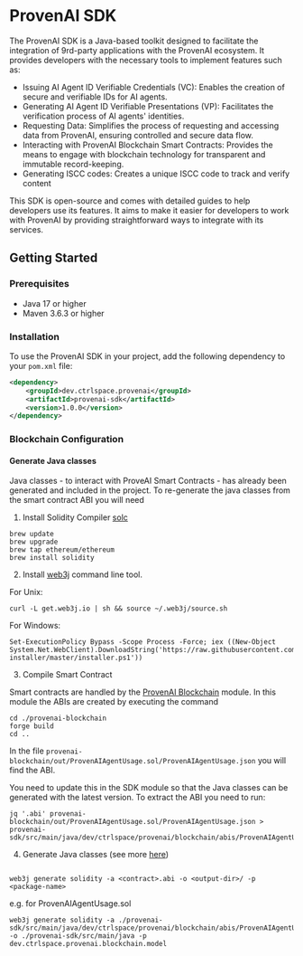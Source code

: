 # ProvenAI SDK

The ProvenAI SDK is a Java-based toolkit designed to facilitate the integration of 9rd-party applications with the ProvenAI ecosystem. It provides developers with the necessary tools to implement features such as:
- Issuing AI Agent ID Verifiable Credentials (VC): Enables the creation of secure and verifiable IDs for AI agents.
- Generating AI Agent ID Verifiable Presentations (VP): Facilitates the verification process of AI agents' identities.
- Requesting Data: Simplifies the process of requesting and accessing data from ProvenAI, ensuring controlled and secure data flow.
- Interacting with ProvenAI Blockchain Smart Contracts: Provides the means to engage with blockchain technology for transparent and immutable record-keeping.
- Generating ISCC codes: Creates a unique ISCC code to track and verify content

This SDK is open-source and comes with detailed guides to help developers use its features. It aims to make it easier for developers to work with ProvenAI by providing straightforward ways to integrate with its services.


## Getting Started

### Prerequisites
- Java 17 or higher
- Maven 3.6.3 or higher

### Installation
To use the ProvenAI SDK in your project, add the following dependency to your `pom.xml` file:

```xml
<dependency>
    <groupId>dev.ctrlspace.provenai</groupId>
    <artifactId>provenai-sdk</artifactId>
    <version>1.0.0</version>
</dependency>
```

### Blockchain Configuration

#### Generate Java classes

Java classes - to interact with ProveAI Smart Contracts - has already been generated and included in the project. 
To re-generate the java classes from the smart contract ABI you will need

1. Install Solidity Compiler [solc](https://docs.soliditylang.org/en/develop/installing-solidity.html)
```shell
brew update
brew upgrade
brew tap ethereum/ethereum
brew install solidity
```

2. Install [web3j](https://github.com/hyperledger/web3j?tab=readme-ov-file#quickstart) command line tool. 

For Unix:
```shell
curl -L get.web3j.io | sh && source ~/.web3j/source.sh
```

For Windows:
```shell
Set-ExecutionPolicy Bypass -Scope Process -Force; iex ((New-Object System.Net.WebClient).DownloadString('https://raw.githubusercontent.com/web3j/web3j-installer/master/installer.ps1'))
```

3. Compile Smart Contract

Smart contracts are handled by the [ProvenAI Blockchain]() module. In this module the ABIs are created by executing the command 
```shell
cd ./provenai-blockchain
forge build
cd ..
```
In the file `provenai-blockchain/out/ProvenAIAgentUsage.sol/ProvenAIAgentUsage.json` you will find the ABI.

You need to update this in the SDK module so that the Java classes can be generated with the latest version.
To extract the ABI you need to run:
```shell
jq '.abi' provenai-blockchain/out/ProvenAIAgentUsage.sol/ProvenAIAgentUsage.json > provenai-sdk/src/main/java/dev/ctrlspace/provenai/blockchain/abis/ProvenAIAgentUsage.abi
```


4. Generate Java classes (see more [here](https://docs.web3j.io/4.8.7/smart_contracts/construction_and_deployment/#solidity-smart-contract-wrappers))
```shell

web3j generate solidity -a <contract>.abi -o <output-dir>/ -p <package-name>
```

e.g. for ProvenAIAgentUsage.sol
```shell
web3j generate solidity -a ./provenai-sdk/src/main/java/dev/ctrlspace/provenai/blockchain/abis/ProvenAIAgentUsage.abi -o ./provenai-sdk/src/main/java -p dev.ctrlspace.provenai.blockchain.model
```


